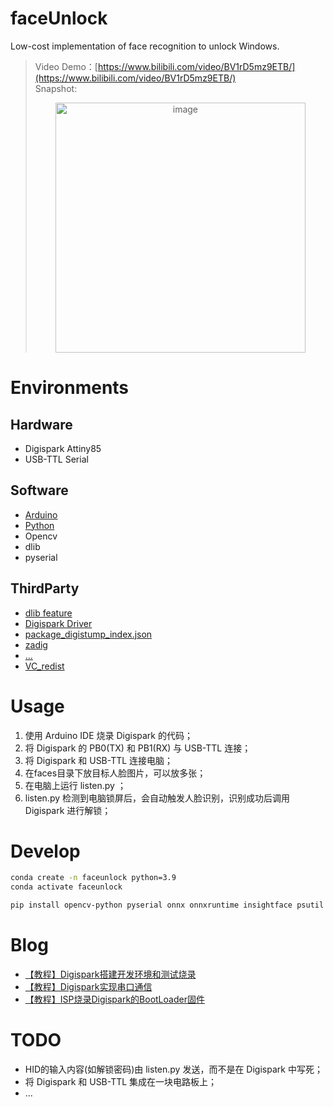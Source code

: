 # faceUnlock
Low-cost implementation of face recognition to unlock Windows.    
> Video Demo：[https://www.bilibili.com/video/BV1rD5mz9ETB/](https://www.bilibili.com/video/BV1rD5mz9ETB/)    
> Snapshot:    
> <p align="center"><img src="https://github.com/user-attachments/assets/4b315d68-0056-4b60-85f8-f165b188acd9" alt="image" width="400"/></p>


# Environments
## Hardware
- Digispark Attiny85
- USB-TTL Serial


## Software
- [Arduino](https://www.arduino.cc/en/Main/Software)
- [Python](https://www.python.org/downloads/)
- Opencv
- dlib
- pyserial


## ThirdParty
- [dlib feature](https://xfxuezhang.lanzouo.com/ibMSz2u5pjeb)
- [Digispark Driver](https://raw.githubusercontent.com/songxf1024/faceUnlock/refs/heads/main/thirdparty/Digistump.Drivers.zip)
- [package_digistump_index.json](https://raw.githubusercontent.com/songxf1024/faceUnlock/refs/heads/main/thirdparty/package_digistump_index.json)
- [zadig](https://raw.githubusercontent.com/songxf1024/faceUnlock/refs/heads/main/thirdparty/zadig-2.9.exe)
- [...](https://github.com/songxf1024/faceUnlock/tree/main/thirdparty)
- [VC_redist](https://learn.microsoft.com/zh-cn/cpp/windows/latest-supported-vc-redist?view=msvc-170)


# Usage
1. 使用 Arduino IDE 烧录 Digispark 的代码；
2. 将 Digispark 的 PB0(TX) 和 PB1(RX) 与 USB-TTL 连接；
3. 将 Digispark 和 USB-TTL 连接电脑；
4. 在faces目录下放目标人脸图片，可以放多张；
5. 在电脑上运行 listen.py ；
6. listen.py 检测到电脑锁屏后，会自动触发人脸识别，识别成功后调用 Digispark 进行解锁；


# Develop
```bash
conda create -n faceunlock python=3.9
conda activate faceunlock

pip install opencv-python pyserial onnx onnxruntime insightface psutil tqdm
```


# Blog
- [【教程】Digispark搭建开发环境和测试烧录](https://xfxuezhang.blog.csdn.net/article/details/147400007)
- [【教程】Digispark实现串口通信](https://xfxuezhang.blog.csdn.net/article/details/147404668)
- [【教程】ISP烧录Digispark的BootLoader固件](https://xfxuezhang.blog.csdn.net/article/details/147524103)


# TODO
- HID的输入内容(如解锁密码)由 listen.py 发送，而不是在 Digispark 中写死；
- 将 Digispark 和 USB-TTL 集成在一块电路板上；
- ...



